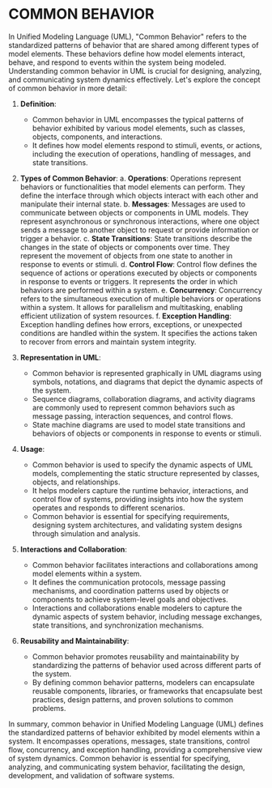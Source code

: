 # COMMON BEHAVIOR

In Unified Modeling Language (UML), "Common Behavior" refers to the standardized patterns of behavior that are shared among different types of model elements. These behaviors define how model elements interact, behave, and respond to events within the system being modeled. Understanding common behavior in UML is crucial for designing, analyzing, and communicating system dynamics effectively. Let's explore the concept of common behavior in more detail:

1. **Definition**:
   * Common behavior in UML encompasses the typical patterns of behavior exhibited by various model elements, such as classes, objects, components, and interactions.
   * It defines how model elements respond to stimuli, events, or actions, including the execution of operations, handling of messages, and state transitions.

2. **Types of Common Behavior**:
   a. **Operations**: Operations represent behaviors or functionalities that model elements can perform. They define the interface through which objects interact with each other and manipulate their internal state.
   b. **Messages**: Messages are used to communicate between objects or components in UML models. They represent asynchronous or synchronous interactions, where one object sends a message to another object to request or provide information or trigger a behavior.
   c. **State Transitions**: State transitions describe the changes in the state of objects or components over time. They represent the movement of objects from one state to another in response to events or stimuli.
   d. **Control Flow**: Control flow defines the sequence of actions or operations executed by objects or components in response to events or triggers. It represents the order in which behaviors are performed within a system.
   e. **Concurrency**: Concurrency refers to the simultaneous execution of multiple behaviors or operations within a system. It allows for parallelism and multitasking, enabling efficient utilization of system resources.
   f. **Exception Handling**: Exception handling defines how errors, exceptions, or unexpected conditions are handled within the system. It specifies the actions taken to recover from errors and maintain system integrity.

3. **Representation in UML**:
   * Common behavior is represented graphically in UML diagrams using symbols, notations, and diagrams that depict the dynamic aspects of the system.
   * Sequence diagrams, collaboration diagrams, and activity diagrams are commonly used to represent common behaviors such as message passing, interaction sequences, and control flows.
   * State machine diagrams are used to model state transitions and behaviors of objects or components in response to events or stimuli.

4. **Usage**:
   * Common behavior is used to specify the dynamic aspects of UML models, complementing the static structure represented by classes, objects, and relationships.
   * It helps modelers capture the runtime behavior, interactions, and control flow of systems, providing insights into how the system operates and responds to different scenarios.
   * Common behavior is essential for specifying requirements, designing system architectures, and validating system designs through simulation and analysis.

5. **Interactions and Collaboration**:
   * Common behavior facilitates interactions and collaborations among model elements within a system.
   * It defines the communication protocols, message passing mechanisms, and coordination patterns used by objects or components to achieve system-level goals and objectives.
   * Interactions and collaborations enable modelers to capture the dynamic aspects of system behavior, including message exchanges, state transitions, and synchronization mechanisms.

6. **Reusability and Maintainability**:
   * Common behavior promotes reusability and maintainability by standardizing the patterns of behavior used across different parts of the system.
   * By defining common behavior patterns, modelers can encapsulate reusable components, libraries, or frameworks that encapsulate best practices, design patterns, and proven solutions to common problems.

In summary, common behavior in Unified Modeling Language (UML) defines the standardized patterns of behavior exhibited by model elements within a system. It encompasses operations, messages, state transitions, control flow, concurrency, and exception handling, providing a comprehensive view of system dynamics. Common behavior is essential for specifying, analyzing, and communicating system behavior, facilitating the design, development, and validation of software systems.

